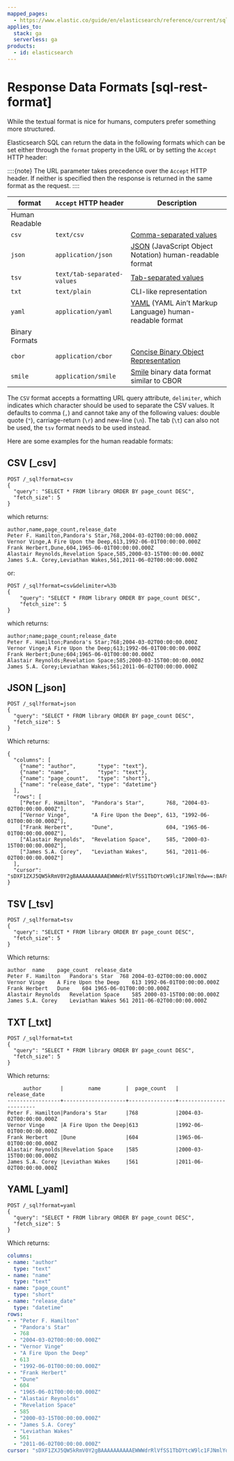 ```yaml
---
mapped_pages:
  - https://www.elastic.co/guide/en/elasticsearch/reference/current/sql-rest-format.html
applies_to:
  stack: ga
  serverless: ga
products:
  - id: elasticsearch
---
```


# Response Data Formats [sql-rest-format]

While the textual format is nice for humans, computers prefer something more structured.

Elasticsearch SQL can return the data in the following formats which can be set either through the `format` property in the URL or by setting the `Accept` HTTP header:

::::{note} 
The URL parameter takes precedence over the `Accept` HTTP header. If neither is specified then the response is returned in the same format as the request.
::::


| format | `Accept` HTTP header | Description |
| --- | --- | --- |
| Human Readable |
| `csv` | `text/csv` | [Comma-separated values](https://en.wikipedia.org/wiki/Comma-separated_values) |
| `json` | `application/json` | [JSON](https://www.json.org/) (JavaScript Object Notation) human-readable format |
| `tsv` | `text/tab-separated-values` | [Tab-separated values](https://en.wikipedia.org/wiki/Tab-separated_values) |
| `txt` | `text/plain` | CLI-like representation |
| `yaml` | `application/yaml` | [YAML](https://en.wikipedia.org/wiki/YAML) (YAML Ain’t Markup Language) human-readable format |
| Binary Formats |
| `cbor` | `application/cbor` | [Concise Binary Object Representation](https://cbor.io/) |
| `smile` | `application/smile` | [Smile](https://en.wikipedia.org/wiki/Smile_(data_interchange_format)) binary data format similar to CBOR |

The `CSV` format accepts a formatting URL query attribute, `delimiter`, which indicates which character should be used to separate the CSV values. It defaults to comma (`,`) and cannot take any of the following values: double quote (`"`), carriage-return (`\r`) and new-line (`\n`). The tab (`\t`) can also not be used, the `tsv` format needs to be used instead.

Here are some examples for the human readable formats:

## CSV [_csv]

```console
POST /_sql?format=csv
{
  "query": "SELECT * FROM library ORDER BY page_count DESC",
  "fetch_size": 5
}
```

which returns:

```text
author,name,page_count,release_date
Peter F. Hamilton,Pandora's Star,768,2004-03-02T00:00:00.000Z
Vernor Vinge,A Fire Upon the Deep,613,1992-06-01T00:00:00.000Z
Frank Herbert,Dune,604,1965-06-01T00:00:00.000Z
Alastair Reynolds,Revelation Space,585,2000-03-15T00:00:00.000Z
James S.A. Corey,Leviathan Wakes,561,2011-06-02T00:00:00.000Z
```

or:

```console
POST /_sql?format=csv&delimiter=%3b
{
    "query": "SELECT * FROM library ORDER BY page_count DESC",
    "fetch_size": 5
}
```

which returns:

```text
author;name;page_count;release_date
Peter F. Hamilton;Pandora's Star;768;2004-03-02T00:00:00.000Z
Vernor Vinge;A Fire Upon the Deep;613;1992-06-01T00:00:00.000Z
Frank Herbert;Dune;604;1965-06-01T00:00:00.000Z
Alastair Reynolds;Revelation Space;585;2000-03-15T00:00:00.000Z
James S.A. Corey;Leviathan Wakes;561;2011-06-02T00:00:00.000Z
```


## JSON [_json]

```console
POST /_sql?format=json
{
  "query": "SELECT * FROM library ORDER BY page_count DESC",
  "fetch_size": 5
}
```

Which returns:

```console-result
{
  "columns": [
    {"name": "author",       "type": "text"},
    {"name": "name",         "type": "text"},
    {"name": "page_count",   "type": "short"},
    {"name": "release_date", "type": "datetime"}
  ],
  "rows": [
    ["Peter F. Hamilton",  "Pandora's Star",       768, "2004-03-02T00:00:00.000Z"],
    ["Vernor Vinge",       "A Fire Upon the Deep", 613, "1992-06-01T00:00:00.000Z"],
    ["Frank Herbert",      "Dune",                 604, "1965-06-01T00:00:00.000Z"],
    ["Alastair Reynolds",  "Revelation Space",     585, "2000-03-15T00:00:00.000Z"],
    ["James S.A. Corey",   "Leviathan Wakes",      561, "2011-06-02T00:00:00.000Z"]
  ],
  "cursor": "sDXF1ZXJ5QW5kRmV0Y2gBAAAAAAAAAAEWWWdrRlVfSS1TbDYtcW9lc1FJNmlYdw==:BAFmBmF1dGhvcgFmBG5hbWUBZgpwYWdlX2NvdW50AWYMcmVsZWFzZV9kYXRl+v///w8="
}
```


## TSV [_tsv]

```console
POST /_sql?format=tsv
{
  "query": "SELECT * FROM library ORDER BY page_count DESC",
  "fetch_size": 5
}
```

Which returns:

```text
author	name	page_count	release_date
Peter F. Hamilton	Pandora's Star	768	2004-03-02T00:00:00.000Z
Vernor Vinge	A Fire Upon the Deep	613	1992-06-01T00:00:00.000Z
Frank Herbert	Dune	604	1965-06-01T00:00:00.000Z
Alastair Reynolds	Revelation Space	585	2000-03-15T00:00:00.000Z
James S.A. Corey	Leviathan Wakes	561	2011-06-02T00:00:00.000Z
```


## TXT [_txt]

```console
POST /_sql?format=txt
{
  "query": "SELECT * FROM library ORDER BY page_count DESC",
  "fetch_size": 5
}
```

Which returns:

```text
     author      |        name        |  page_count   |      release_date
-----------------+--------------------+---------------+------------------------
Peter F. Hamilton|Pandora's Star      |768            |2004-03-02T00:00:00.000Z
Vernor Vinge     |A Fire Upon the Deep|613            |1992-06-01T00:00:00.000Z
Frank Herbert    |Dune                |604            |1965-06-01T00:00:00.000Z
Alastair Reynolds|Revelation Space    |585            |2000-03-15T00:00:00.000Z
James S.A. Corey |Leviathan Wakes     |561            |2011-06-02T00:00:00.000Z
```


## YAML [_yaml]

```console
POST /_sql?format=yaml
{
  "query": "SELECT * FROM library ORDER BY page_count DESC",
  "fetch_size": 5
}
```

Which returns:

```yaml
columns:
- name: "author"
  type: "text"
- name: "name"
  type: "text"
- name: "page_count"
  type: "short"
- name: "release_date"
  type: "datetime"
rows:
- - "Peter F. Hamilton"
  - "Pandora's Star"
  - 768
  - "2004-03-02T00:00:00.000Z"
- - "Vernor Vinge"
  - "A Fire Upon the Deep"
  - 613
  - "1992-06-01T00:00:00.000Z"
- - "Frank Herbert"
  - "Dune"
  - 604
  - "1965-06-01T00:00:00.000Z"
- - "Alastair Reynolds"
  - "Revelation Space"
  - 585
  - "2000-03-15T00:00:00.000Z"
- - "James S.A. Corey"
  - "Leviathan Wakes"
  - 561
  - "2011-06-02T00:00:00.000Z"
cursor: "sDXF1ZXJ5QW5kRmV0Y2gBAAAAAAAAAAEWWWdrRlVfSS1TbDYtcW9lc1FJNmlYdw==:BAFmBmF1dGhvcgFmBG5hbWUBZgpwYWdlX2NvdW50AWYMcmVsZWFzZV9kYXRl+v///w8="
```


